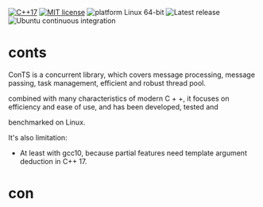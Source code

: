 [![C++17](https://img.shields.io/badge/dialect-C%2B%2B17-blue)](https://en.cppreference.com/w/cpp/17)
[![MIT license](https://img.shields.io/github/license/max0x7ba/atomic_queue)](https://github.com/max0x7ba/atomic_queue/blob/master/LICENSE)
![platform Linux 64-bit](https://img.shields.io/badge/platform-Linux%2064--bit-yellow)
![Latest release](https://img.shields.io/github/v/tag/max0x7ba/atomic_queue?label=latest%20release)
![Ubuntu continuous integration](https://github.com/max0x7ba/atomic_queue/workflows/Ubuntu%20continuous%20integration/badge.svg)

# conts

ConTS is a concurrent library, which covers message processing, message passing, task management, efficient and robust thread pool. 

combined with many characteristics of modern C + +, it focuses on efficiency and ease of use, and has been developed, tested and

benchmarked on Linux.

It's also limitation:

* At least with gcc10, because partial features need template argument deduction in C++ 17.

# con


